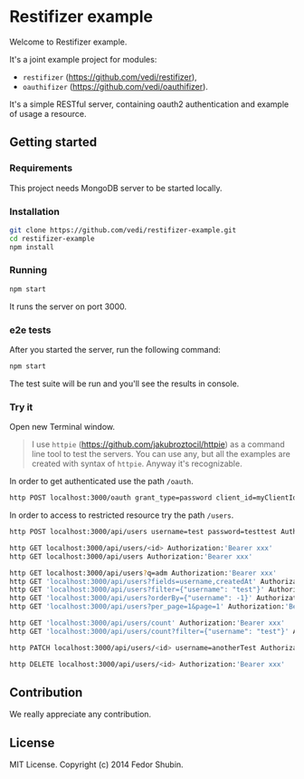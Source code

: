# Restifizer example

Welcome to Restifizer example.

It's a joint example project for modules:
 * `restifizer` (https://github.com/vedi/restifizer),
 * `oauthifizer` (https://github.com/vedi/oauthifizer).

It's a simple RESTful server, containing oauth2 authentication and example of usage a resource. 

## Getting started

### Requirements

This project needs MongoDB server to be started locally.

### Installation

```bash
git clone https://github.com/vedi/restifizer-example.git
cd restifizer-example
npm install
```

### Running

```bash
npm start
```

It runs the server on port 3000.

### e2e tests

After you started the server, run the following command:
```bash
npm start
```
The test suite will be run and you'll see the results in console.

### Try it

Open new Terminal window.

> I use `httpie` (https://github.com/jakubroztocil/httpie) as a command line tool to test the servers. You can use any, but all the examples are created with syntax of `httpie`. Anyway it's recognizable.

In order to get authenticated use the path `/oauth`.

```bash
http POST localhost:3000/oauth grant_type=password client_id=myClientId client_secret=myClientSecret username=admin password=adminadmin
```

In order to access to restricted resource try the path `/users`.

```bash
http POST localhost:3000/api/users username=test password=testtest Authorization:'Bearer xxx'

http GET localhost:3000/api/users/<id> Authorization:'Bearer xxx'
http GET localhost:3000/api/users Authorization:'Bearer xxx'

http GET localhost:3000/api/users?q=adm Authorization:'Bearer xxx'
http GET 'localhost:3000/api/users?fields=username,createdAt' Authorization:'Bearer xxx'
http GET 'localhost:3000/api/users?filter={"username": "test"}' Authorization:'Bearer xxx'
http GET 'localhost:3000/api/users?orderBy={"username": -1}' Authorization:'Bearer xxx'
http GET 'localhost:3000/api/users?per_page=1&page=1' Authorization:'Bearer xxx'

http GET 'localhost:3000/api/users/count' Authorization:'Bearer xxx'
http GET 'localhost:3000/api/users/count?filter={"username": "test"}' Authorization:'Bearer xxx'

http PATCH localhost:3000/api/users/<id> username=anotherTest Authorization:'Bearer xxx'

http DELETE localhost:3000/api/users/<id> Authorization:'Bearer xxx'

```

## Contribution

We really appreciate any contribution.    

## License

MIT License. Copyright (c) 2014 Fedor Shubin.
